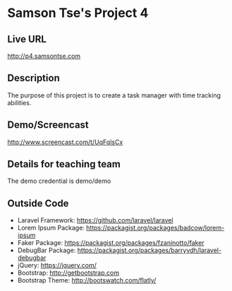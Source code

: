 # Samson Tse's Project 4

## Live URL
<http://p4.samsontse.com>

## Description
The purpose of this project is to create a task manager with time tracking abilities.

## Demo/Screencast
<http://www.screencast.com/t/UqFqlsCx>

## Details for teaching team
The demo credential is demo/demo

## Outside Code
* Laravel Framework: https://github.com/laravel/laravel
* Lorem Ipsum Package: https://packagist.org/packages/badcow/lorem-ipsum
* Faker Package: https://packagist.org/packages/fzaninotto/faker
* DebugBar Package: https://packagist.org/packages/barryvdh/laravel-debugbar
* jQuery: https://jquery.com/
* Bootstrap: http://getbootstrap.com
* Bootstrap Theme: http://bootswatch.com/flatly/


